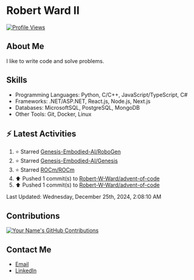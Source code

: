 
# Robert Ward II

[![Profile Views](https://komarev.com/ghpvc/?username=Robert-W-Ward)](https://github.com/Robert-W-Ward)

## About Me
I like to write code and solve problems.

## Skills
- Programming Languages: Python, C/C++, JavaScript/TypeScript, C#
- Frameworks: .NET/ASP.NET, React.js, Node.js, Next.js
- Databases: MicrosoftSQL, PostgreSQL, MongoDB
- Other Tools: Git, Docker, Linux

## :zap: Latest Activities
<!--RECENT_ACTIVITY:start-->
1. ⭐ Starred [Genesis-Embodied-AI/RoboGen](https://github.com/Genesis-Embodied-AI/RoboGen)
2. ⭐ Starred [Genesis-Embodied-AI/Genesis](https://github.com/Genesis-Embodied-AI/Genesis)
3. ⭐ Starred [ROCm/ROCm](https://github.com/ROCm/ROCm)
4. ⬆️ Pushed 1 commit(s) to [Robert-W-Ward/advent-of-code](https://github.com/Robert-W-Ward/advent-of-code)
5. ⬆️ Pushed 1 commit(s) to [Robert-W-Ward/advent-of-code](https://github.com/Robert-W-Ward/advent-of-code)
<!--RECENT_ACTIVITY:end-->

<!--RECENT_ACTIVITY:last_update-->
Last Updated: Wednesday, December 25th, 2024, 2:08:10 AM
<!--RECENT_ACTIVITY:last_update_end-->

<!--END_SECTIN:activity-->
## Contributions
[![Your Name's GitHub Contributions](https://github-readme-streak-stats.herokuapp.com/?user=Robert-W-Ward&theme=radical)](https://github.com/your-username)

## Contact Me
- [Email](mailto:robertwesleyward2019@gmail.com)
- [LinkedIn](https://linkedin.com/in/https://www.linkedin.com/in/robert-ward-ii/)
